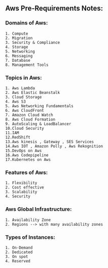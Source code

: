 ## Aws Pre-Requirements Notes:

### Domains of Aws:

    1. Compute 
    2. Migration
    3. Security & Compliance
    4. Storage
    5. Networking
    6. Messaging
    7. Database
    8. Management Tools

### Topics in Aws:

    1. Aws Lambda
    2. Aws Elastic Beanstalk
    3. Cloud Storage
    4. Aws S3
    5. Aws Networking Fundamentals
    6. Aws CloudFront
    7. Amazon Cloud Watch
    8. Aws Cloud Formation
    9. AutoScaling & LoadBalancer
    10.Cloud Security
    11.IAM
    12.RedShift
    13.Aws kinesis , Gateway , SES Services
    14.Aws IOT , Amazon Polly , Aws Rekognition
    15.DevOps on Aws
    16.Aws Codepipeline
    17.Kubernetes on Aws 

### Features of Aws:

    1. Flexibility
    2. Cost effective
    3. Scalability
    4. Security

### Aws Global Infrastructure:

    1. Availability Zone
    2. Regions --> with many availability zones
    
    
### Types of Instances:

    1. On-Demand 
    2. Dedicated
    3. On spot
    4. Reserved 
    
